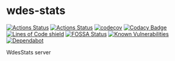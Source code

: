 # wdes-stats
[![Actions Status](https://github.com/wdes/stats/workflows/Run%20tests/badge.svg)](https://github.com/wdes/stats/actions)
[![Actions Status](https://github.com/wdes/stats/workflows/Lint%20and%20build/badge.svg)](https://github.com/wdes/stats/actions)
[![codecov](https://codecov.io/gh/wdes/stats/branch/master/graph/badge.svg)](https://codecov.io/gh/wdes/stats)
[![Codacy Badge](https://api.codacy.com/project/badge/Grade/d4920a1e7a824e44a5fd5c70d32e5479)](https://www.codacy.com/app/wdes/stats?utm_source=github.com&amp;utm_medium=referral&amp;utm_content=wdes/stats&amp;utm_campaign=Badge_Grade)
[![Lines of Code shield](https://5ezz6jithh.execute-api.us-east-1.amazonaws.com/prod/lambda-shield-redirect?user=wdes&repo=stats)](https://github.com/raptortech-js/sloc-shields)
[![FOSSA Status](https://app.fossa.io/api/projects/git%2Bgithub.com%2Fwdes%2Fstats.svg?type=shield)](https://app.fossa.io/projects/git%2Bgithub.com%2Fwdes%2Fstats?ref=badge_shield)
[![Known Vulnerabilities](https://snyk.io/test/github/wdes/changelog/badge.svg)](https://snyk.io/test/github/wdes/changelog)
[![Dependabot](https://badgen.net/badge/Dependabot/enabled/green?icon=dependabot)](https://dependabot.com/)

WdesStats server
